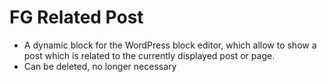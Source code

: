 # FG Related Post

- A dynamic block for the WordPress block editor, which allow to show a post which is related to the currently displayed post or page.
- Can be deleted, no longer necessary

